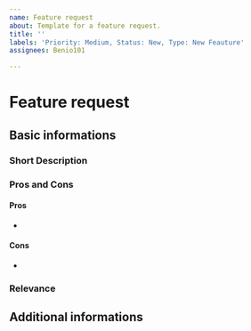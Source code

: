 ```yaml
---
name: Feature request
about: Template for a feature request.
title: ''
labels: 'Priority: Medium, Status: New, Type: New Feauture'
assignees: Benio101

---
```


# Feature request
## Basic informations
### Short Description
<!-- What new feature do you request? (REQUIRED) -->


### Pros and Cons
#### Pros
<!-- What are positive aspects of this feature? (optional, required if applicable). -->
- 

#### Cons
<!-- What are negative aspects of this feature? (optional, required if applicable). -->
- 

### Relevance
<!-- How relevant is this feature to it's potential users? (optional) -->


## Additional informations
<!-- Concepts, drawnings, etc. (optional) -->
